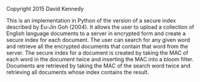 Copyright 2015 David Kennedy

This is an implementation in Python of the version of a secure 
index described by Eu-Jin Goh (2004).  It allows the user to upload
a collection of English language documents to a server in
encrypted form and create a secure index for each document.
The user can search for any given word and retrieve all the 
encrypted documents that contain that word from the server. 
The secure index for a document is created by taking the MAC of
each word in the document twice and inserting the MAC into a bloom
filter.  Documents are retrieved by taking the MAC of the search
word twice and retrieving all documents whose index contains the
result.


